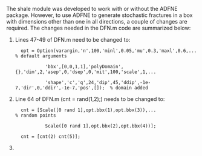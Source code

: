 The shale module was developed to work with or without the ADFNE package. However, to use ADFNE to generate stochastic fractures in a box with dimensions other than one in all directions, a couple of changes are required.
The changes needed in the DFN.m code are summarized below:

1. Lines 47-49 of DFN.m need to be changed to: 

         opt = Option(varargin,'n',100,'minl',0.05,'mu',0.3,'maxl',0.6,...               % default arguments

                  'bbx',[0,0,1,1],'polyDomain',{},'dim',2,'asep',0,'dsep',0,'mit',100,'scale',1,...
         
                  'shape','c','q',24,'dip',45,'ddip',-1e-7,'dir',0,'ddir',-1e-7,'pos',[]);  % domain added
      
2. Line 64 of DFN.m (cnt = rand(1,2);) needs to be changed to:

         cnt = [Scale([0 rand 1],opt.bbx(1),opt.bbx(3)),...                  % random points

                  Scale([0 rand 1],opt.bbx(2),opt.bbx(4))];
         
         cnt = [cnt(2) cnt(5)];
  
3. 
